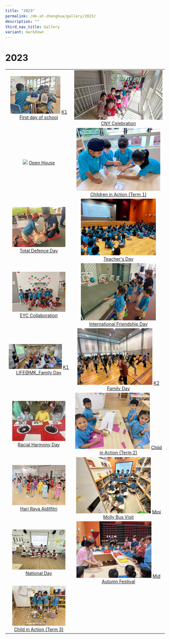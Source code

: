 ```yaml
---
title: "2023"
permalink: /mk-at-zhenghua/gallery/2023/
description: ""
third_nav_title: Gallery
variant: markdown
---
```

# 2023

|                 |                                     |
|:-------------:|:----------------:|
|<img style="width:80%" src="/images/Children%20in%20Action.jpeg"> <a href="https://photos.app.goo.gl/PyKMPJCmrF9AcY4q8" target="_blank"> K1 First day of school</a> | <img style="width:100%;margin-right:190px;" src="/images/20230120_105708.jpeg"> <a href="https://photos.app.goo.gl/rnBk7s4tf6dJwfVY6" target="_blank"> CNY Celebration</a> 
|<img style="width:86%" src="/images/MK-Open%20House.jpg"> <a href="https://photos.app.goo.gl/Led4RMDx9iV1CsLz9" target="_blank"> Open House</a> | <img style="width:95%" src="/images/children%20in%20action%20term%201.jpeg"> <a href="https://photos.app.goo.gl/isaJiqYZo3LzR4WPA" target="_blank"> Children in Action (Term 1)</a> 
|<img style="width:85%" src="/images/total%20defence%20day.JPG"> <a href="https://photos.app.goo.gl/LcUkQk4VymNPwNDA7" target="_blank"> Total Defence Day</a>|<img style="width:85%" src="/images/MK%20Photos/teachers__day_2023.jpeg"> <a href="https://photos.app.goo.gl/gea86tZ71pH2HZVg6" target="_blank"> Teacher's Day</a>
|<img style="width:85%" src="/images/MK%20Photos/eyc-mk.jpg"> <a href="https://photos.app.goo.gl/KSMLzsiicTs4KFAYA" target="_blank"> EYC Collaboration</a>|<img style="width:85%" src="/images/MK%20Photos/ifd-mk.jpg"> <a href="https://photos.app.goo.gl/robKsCiYPSMRex8f9" target="_blank"> International Friendship Day</a>
|<img style="width:85%" src="/images/MK%20Photos/k1-life.jpg"> <a href="https://photos.app.goo.gl/vkfXMtTdjsLJ4Djc8" target="_blank"> K1 LIFE@MK_Family Day</a>|<img style="width:85%" src="/images/MK%20Photos/k2-family-day.jpeg"> <a href="https://photos.app.goo.gl/robKsCiYPSMRex8f9" target="_blank"> K2 Family Day</a>
|<img style="width:85%" src="/images/MK%20Photos/RHD__6_.JPG"> <a href="https://photos.app.goo.gl/MWb4ZppmQKvZj6L57" target="_blank"> Racial Harmony Day</a>|<img style="width:85%" src="/images/MK%20Photos/CIA_Term_2__6_.JPG"> <a href="https://photos.app.goo.gl/swTbRsK51LpU2h1A8" target="_blank"> Child in Action (Term 2)</a>
|<img style="width:85%" src="/images/MK%20Photos/hari_raya_2023.jpg"> <a href="https://photos.app.goo.gl/Es2tJrdKgpke5sF3A" target="_blank"> Hari Raya Aidilfitri</a>|<img style="width:85%" src="/images/MK%20Photos/Mini_Molly_Bus_Visit__4_.JPG"> <a href="https://photos.app.goo.gl/rrjZ89MDVv5269XM8" target="_blank"> Mini Molly Bus Visit</a>
|<img style="width:85%" src="/images/MK%20Photos/ND__4_.JPG"> <a href="https://photos.app.goo.gl/Es2tJrdKgpke5sF3A" target="_blank"> National Day</a>|<img style="width:85%" src="/images/MK%20Photos/IMG_0249.JPG"> <a href="https://photos.app.goo.gl/FgiigNd8VjFKeY7W9" target="_blank"> Mid Autumn Festival</a>
|<img style="width:85%" src="/images/MK%20Photos/CIA_T3__8_.JPG"> <a href="https://photos.app.goo.gl/GRwQxCS2e4VBUBv46" target="_blank"> Child in Action (Term 3)</a>

